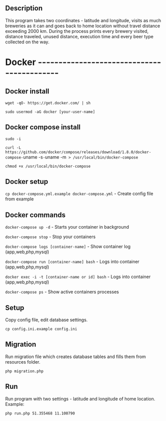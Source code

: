 ## Description

This program takes two coordinates - latitude and longitude, visits as much breweries
as it can and goes back to home location without travel distance exceeding 2000 km.
During the process prints every brewery visited, distance traveled, unused distance,
execution time and every beer type collected on the way.

# Docker -------------------------------------------

## Docker install

`wget -qO- https://get.docker.com/ | sh`

`sudo usermod -aG docker [your-user-name]`

## Docker compose install

`sudo -i`

`curl -L https://github.com/docker/compose/releases/download/1.8.0/docker-compose-`uname -s`-`uname -m` > /usr/local/bin/docker-compose`

`chmod +x /usr/local/bin/docker-compose`

## Docker setup

`cp docker-compose.yml.example docker-compose.yml` - Create config file from example

## Docker commands

`docker-compose up -d` - Starts your container in background

`docker-compose stop` - Stop your containers

`docker-compose logs [container-name]` - Show container log (app,web,php,mysql)

`docker-compose run [container-name] bash` - Logs into container (app,web,php,mysql)

`docker exec -i -t [container-name or id] bash`  - Logs into container (app,web,php,mysql)

`docker-compose ps` - Show active containers processes 

## Setup

Copy config file, edit database settings.

    cp config.ini.example config.ini

## Migration

Run migration file which creates database tables and fills them from resources folder.

    php migration.php

## Run

Run program with two settings - latitude and longitude of home location. Example:

    php run.php 51.355468 11.100790
